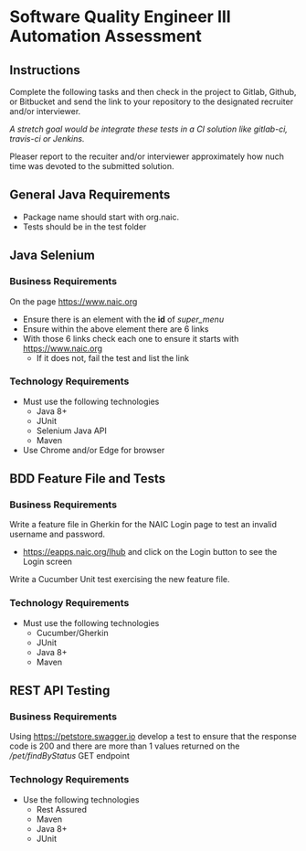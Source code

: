 # Software Quality Engineer III Automation Assessment

## Instructions
Complete the following tasks and then check in the project to Gitlab, Github, or Bitbucket and send the link to your repository to the designated recruiter and/or interviewer.

*A stretch goal would be integrate these tests in a CI solution like gitlab-ci, travis-ci or Jenkins.*

Pleaser report to the recuiter and/or interviewer approximately how nuch time was devoted to the submitted solution.

## General Java Requirements
* Package name should start with org.naic.<lastname>
* Tests should be in the test folder

## Java Selenium 
### Business Requirements
On the page https://www.naic.org 
* Ensure there is an element with the **id** of *super_menu* 
* Ensure within the above element there are 6 links
* With those 6 links check each one to ensure it starts with https://www.naic.org
    * If it does not, fail the test and list the link

### Technology Requirements
* Must use the following technologies
    * Java 8+
    * JUnit
    * Selenium Java API
    * Maven
* Use Chrome and/or Edge for browser


## BDD Feature File and Tests
### Business Requirements
Write a feature file in Gherkin for the NAIC Login page to test an invalid username and password.
* https://eapps.naic.org/lhub and click on the Login button to see the Login screen
    
Write a Cucumber Unit test exercising the new feature file.  


### Technology Requirements
* Must use the following technologies
    * Cucumber/Gherkin
    * JUnit
    * Java 8+
    * Maven

## REST API Testing
### Business Requirements
Using https://petstore.swagger.io develop a test to ensure that the response code is 200 and there are more than 1 values returned on the */pet/findByStatus* GET endpoint
### Technology Requirements
* Use the following technologies
    * Rest Assured
    * Maven
    * Java 8+
    * JUnit